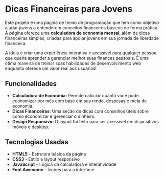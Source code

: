 # Dicas Financeiras para Jovens

Este projeto é uma página de treino de programação que tem como objetivo ajudar jovens a entenderem conceitos financeiros básicos de forma prática. A página oferece uma **calculadora de economia mensal**, além de dicas financeiras simples, criadas para apoiar jovens em sua jornada de liberdade financeira.

A ideia é criar uma experiência interativa e acessível para qualquer pessoa que queira aprender a gerenciar melhor suas finanças pessoais. É uma ótima maneira de treinar suas habilidades de desenvolvimento web enquanto oferece um valor real aos usuários!

## Funcionalidades

- **Calculadora de Economia:** Permite calcular quanto você pode economizar por mês com base em sua renda, despesas e meta de economia.
- **Dicas Financeiras:** Uma seção de dicas com conselhos úteis sobre como economizar e gerenciar o dinheiro.
- **Design Responsivo:** O layout foi feito para ser acessível em dispositivos móveis e desktop.

## Tecnologias Usadas

- **HTML5** - Estrutura básica da página
- **CSS3** - Estilo e layout responsivo
- **JavaScript** - Lógica da calculadora e interatividade
- **Font Awesome** - Ícones para a interface
